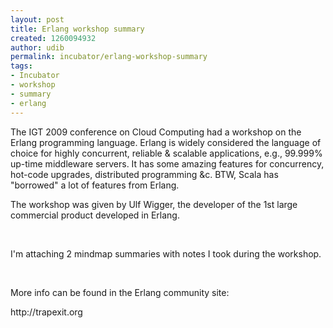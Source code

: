 ```yaml
---
layout: post
title: Erlang workshop summary
created: 1260094932
author: udib
permalink: incubator/erlang-workshop-summary
tags:
- Incubator
- workshop
- summary
- erlang
---
```

<p>The IGT 2009 conference on Cloud Computing had a workshop on the Erlang programming language. Erlang is widely considered the language of choice for highly concurrent, reliable &amp; scalable applications, e.g., 99.999% up-time middleware servers. It has some amazing features for concurrency, hot-code upgrades, distributed programming &amp;c. BTW, Scala has &quot;borrowed&quot; a lot of features from Erlang.</p>
<p>The workshop was given by Ulf Wigger, the developer of the 1st large commercial product developed in Erlang.</p>
<p>&nbsp;</p>
<p>I'm attaching 2 mindmap summaries with notes I took during the workshop.</p>
<p>&nbsp;</p>
<p>More info can be found in the Erlang community site:</p>
<p>http://trapexit.org</p>
